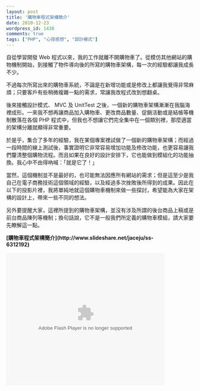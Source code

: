 ```yaml
---
layout: post
title: '購物車程式架構簡介'
date: 2010-12-23
wordpress_id: 1438
comments: true
tags: ["PHP", "心得感想", "設計模式"]
---
```


自從學習開發 Web 程式以來，我的工作就離不開購物車了。從模仿其他網站的購物機制開始，到接觸了物件導向後的所寫的購物車架構，每一次的經驗都讓我成長不少。

不過每次所寫出來的購物車系統，不論是在新增功能或是修改上都讓我覺得非常麻煩；只要客戶有些稍微複雜一點的需求，常讓我改程式改到想翻桌。

後來接觸設計模式、 MVC 及 UnitTest 之後，一個新的購物車架構漸漸在我腦海裡成形。一來我不想再讓商品加入購物車、更改商品數量、促銷活動或是結帳等機制散落在各個 PHP 程式中，但我也不想讓它們完全集中在一個類別裡，那麼適當的架構分離就顯得非常重要。

於是乎，集合了多年的經驗，我在某個專案裡試做了一個新的購物車架構；而經過一段時間的線上測試後，事實證明它非常容易增加功能及修改功能，也更容易讓我們釐清整個購物流程。而且如果在良好的設計安排下，它也能做到模組化的功能抽換。我心中不由得吶喊：「就是它了！」

當然，這個機制並不是最好的，也可能無法因應所有網站的需求；但是這至少是我自己在電子商務技術這個領域的經驗，以及經過多次挫敗後所得到的成果。因此在以下的投影片裡，我將單純地就這個購物車機制來做一些探討，希望能為大家在架構的設計上，帶來一些不同的想法。

另外要提醒大家，這裡所提到的購物車架構，並沒有涉及所謂的後台商品上稿或是前台商品陳列等機制；換句話說，它不是一般我們所定義的購物車模組，請大家要先瞭解這一點。

<!--more-->
<div style="width:425px" id="__ss_6312192"><strong style="display:block;margin:12px 0 4px">[購物車程式架構簡介](http://www.slideshare.net/jaceju/ss-6312192)</strong><object id="__sse6312192" width="425" height="355">


<embed name="__sse6312192" src="http://static.slidesharecdn.com/swf/ssplayer2.swf?doc=random-101223013624-phpapp01&stripped_title=ss-6312192&userName=jaceju" type="application/x-shockwave-flash" allowscriptaccess="always" allowfullscreen="true" width="425" height="355"></embed></object></div>
